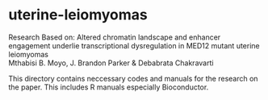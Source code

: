 # uterine-leiomyomas

Research Based on: 
Altered chromatin landscape and enhancer engagement underlie transcriptional dysregulation in MED12 mutant uterine leiomyomas\
Mthabisi B. Moyo, J. Brandon Parker & Debabrata Chakravarti

This directory contains neccessary codes and manuals for the research on the paper. This includes R manuals especially Bioconductor.
